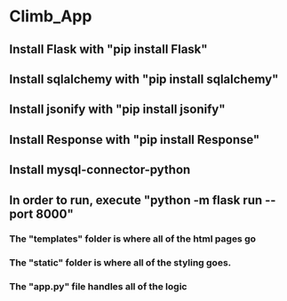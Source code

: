# Climb_App

## Install Flask with "pip install Flask"

## Install sqlalchemy with "pip install sqlalchemy"

## Install jsonify with "pip install jsonify"

## Install Response with "pip install Response"

## Install mysql-connector-python

## In order to run, execute "python -m flask run --port 8000"

### The "templates" folder is where all of the html pages go

### The "static" folder is where all of the styling goes.

### The "app.py" file handles all of the logic
